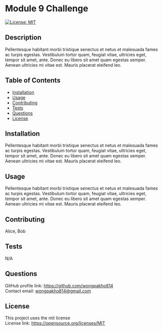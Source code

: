 # Module 9 Challenge
[![License: MIT](https://img.shields.io/badge/License-MIT-yellow.svg)](https://opensource.org/licenses/MIT)
## Description
Pellentesque habitant morbi tristique senectus et netus et malesuada fames ac turpis egestas. Vestibulum tortor quam, feugiat vitae, ultricies eget, tempor sit amet, ante. Donec eu libero sit amet quam egestas semper. Aenean ultricies mi vitae est. Mauris placerat eleifend leo.

## Table of Contents

- [Installation](#installation)
- [Usage](#usage)
- [Contributing](#Contributing)
- [Tests](#Tests)
- [Questions](#Questions)
- [License](#license)

## Installation
Pellentesque habitant morbi tristique senectus et netus et malesuada fames ac turpis egestas. Vestibulum tortor quam, feugiat vitae, ultricies eget, tempor sit amet, ante. Donec eu libero sit amet quam egestas semper. Aenean ultricies mi vitae est. Mauris placerat eleifend leo.

## Usage
Pellentesque habitant morbi tristique senectus et netus et malesuada fames ac turpis egestas. Vestibulum tortor quam, feugiat vitae, ultricies eget, tempor sit amet, ante. Donec eu libero sit amet quam egestas semper. Aenean ultricies mi vitae est. Mauris placerat eleifend leo.

## Contributing
Alice, Bob

## Tests
N/A

## Questions
GitHub profile link: https://github.com/wongpakho814<br />
Contact email: wongpakho814@gmail.com

## License
This project uses the mit license <br />
License link: https://opensource.org/licenses/MIT